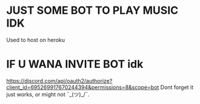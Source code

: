 # JUST SOME BOT TO PLAY MUSIC IDK
Used to host on heroku 
# IF U WANA INVITE BOT idk
https://discord.com/api/oauth2/authorize?client_id=695269917670244394&permissions=8&scope=bot
Dont forget it just works, or might not ¯\_(ツ)_/¯.
